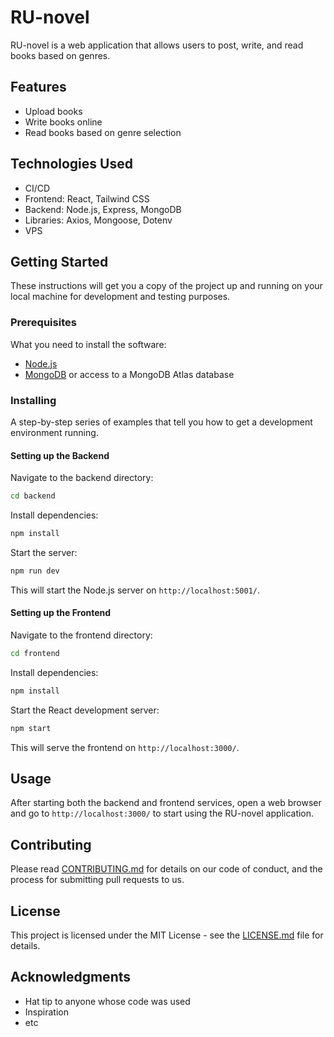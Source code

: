 
# RU-novel

RU-novel is a web application that allows users to post, write, and read books based on genres.

## Features

- Upload books
- Write books online
- Read books based on genre selection

## Technologies Used
- CI/CD
- Frontend: React, Tailwind CSS
- Backend: Node.js, Express, MongoDB
- Libraries: Axios, Mongoose, Dotenv
- VPS
## Getting Started

These instructions will get you a copy of the project up and running on your local machine for development and testing purposes.

### Prerequisites

What you need to install the software:

- [Node.js](https://nodejs.org/)
- [MongoDB](https://www.mongodb.com/try/download/community) or access to a MongoDB Atlas database

### Installing

A step-by-step series of examples that tell you how to get a development environment running.

#### Setting up the Backend

Navigate to the backend directory:

```bash
cd backend
```

Install dependencies:

```bash
npm install
```

Start the server:

```bash
npm run dev
```

This will start the Node.js server on `http://localhost:5001/`.

#### Setting up the Frontend

Navigate to the frontend directory:

```bash
cd frontend
```

Install dependencies:

```bash
npm install
```

Start the React development server:

```bash
npm start
```

This will serve the frontend on `http://localhost:3000/`.

## Usage

After starting both the backend and frontend services, open a web browser and go to `http://localhost:3000/` to start using the RU-novel application.

## Contributing

Please read [CONTRIBUTING.md](https://github.com/yourusername/RU-novel/CONTRIBUTING.md) for details on our code of conduct, and the process for submitting pull requests to us.

## License

This project is licensed under the MIT License - see the [LICENSE.md](LICENSE) file for details.

## Acknowledgments

- Hat tip to anyone whose code was used
- Inspiration
- etc
